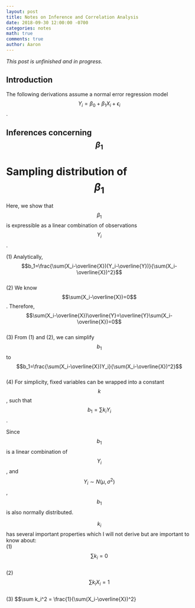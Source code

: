 ```yaml
---
layout: post
title: Notes on Inference and Correlation Analysis
date: 2018-09-30 12:00:00 -0700
categories: notes 
math: true
comments: true
author: Aaron
---
```

*This post is unfinished and in progress.*

## Introduction
The following derivations assume a normal error regression model $$Y_i=\beta_0+\beta_1X_i+\epsilon_i$$.

## Inferences concerning $$\beta_1$$
# Sampling distribution of $$\beta_1$$
Here, we show that $$\beta_1$$ is expressible as a linear combination of observations $$Y_i$$.  

(1) Analytically, $$b_1=\frac{\sum(X_i-\overline{X})(Y_i-\overline{Y})}{\sum(X_i-\overline{X})^2}$$  
(2) We know $$\sum(X_i-\overline{X})=0$$. Therefore, $$\sum(X_i-\overline{X})\overline{Y}=\overline{Y}\sum(X_i-\overline{X})=0$$  
(3) From (1) and (2), we can simplify $$b_1$$ to $$b_1=\frac{\sum(X_i-\overline{X})Y_i}{\sum(X_i-\overline{X})^2}$$  
(4) For simplicity, fixed variables can be wrapped into a constant $$k$$, such that $$b_1=\sum k_iY_i$$.  

Since $$b_1$$ is a linear combination of $$Y_i$$, and $$Y_i \sim N(\mu,\sigma^2)$$, $$b_1$$ is also normally distributed.  

$$k_i$$ has several important properties which I will not derive but are important to know about:  
(1) $$\sum k_i = 0$$  
(2) $$\sum k_iX_i = 1$$  
(3) $$\sum k_i^2 = \frac{1}{\sum(X_i-\overline{X})^2}  

